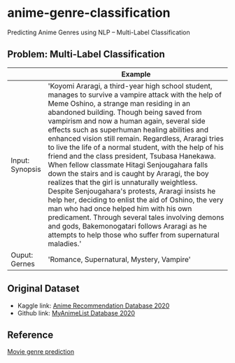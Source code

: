# anime-genre-classification
Predicting Anime Genres using NLP – Multi-Label Classification

## Problem: Multi-Label Classification

|  | Example |
|---|---|
| Input:<br>  Synopsis | 'Koyomi Araragi, a third-year high school student, manages to survive a vampire attack with the help of Meme Oshino, a strange man residing in an abandoned building. Though being saved from vampirism and now a human again, several side effects such as superhuman healing abilities and enhanced vision still remain. Regardless, Araragi tries to live the life of a normal student, with the help of his friend and the class president, Tsubasa Hanekawa. When fellow classmate Hitagi Senjougahara falls down the stairs and is caught by Araragi, the boy realizes that the girl is unnaturally weightless. Despite Senjougahara's protests, Araragi insists he help her, deciding to enlist the aid of Oshino, the very man who had once helped him with his own predicament. Through several tales involving demons and gods, Bakemonogatari follows Araragi as he attempts to help those who suffer from supernatural maladies.' |
| Ouput:<br>  Gernes | 'Romance, Supernatural, Mystery, Vampire' |


## Original Dataset
- Kaggle link: [Anime Recommendation Database 2020](https://www.kaggle.com/hernan4444/anime-recommendation-database-2020)<br>
- Github link: [MyAnimeList Database 2020](https://github.com/Hernan4444/MyAnimeList-Database)<br>

## Reference
[Movie genre prediction](https://www.analyticsvidhya.com/blog/2019/04/predicting-movie-genres-nlp-multi-label-classification/)
